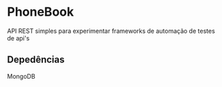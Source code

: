 PhoneBook
=========

API REST simples para experimentar frameworks de automação de testes de api's

Depedências
---------

MongoDB

